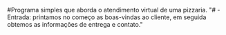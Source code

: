 #Programa simples que aborda o atendimento virtual de uma pizzaria.
"# - Entrada: printamos no começo as boas-vindas ao cliente, em seguida obtemos as informações de entrega e contato." 

